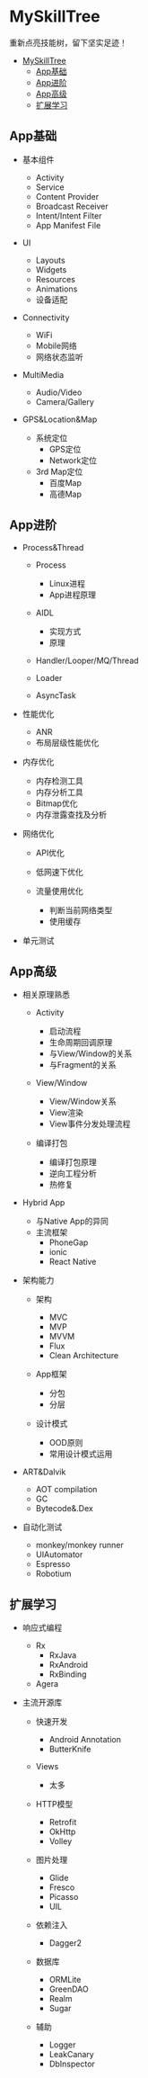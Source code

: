 # MySkillTree

重新点亮技能树，留下坚实足迹！
<!-- TOC -->

- [MySkillTree](#myskilltree)
    - [App基础](#app基础)
    - [App进阶](#app进阶)
    - [App高级](#app高级)
    - [扩展学习](#扩展学习)

<!-- /TOC -->
## App基础

- 基本组件
    * Activity
    * Service
    * Content Provider
    * Broadcast Receiver
    * Intent/Intent Filter
    * App Manifest File

- UI
    * Layouts
    * Widgets
    * Resources
    * Animations
    * 设备适配

- Connectivity
    * WiFi
    * Mobile网络
    * 网络状态监听

- MultiMedia
    * Audio/Video
    * Camera/Gallery

- GPS&Location&Map
    * 系统定位
        + GPS定位
        + Network定位
    * 3rd Map定位
        + 百度Map
        + 高德Map

## App进阶

- Process&Thread
    *  Process
        + Linux进程
        + App进程原理
    *  AIDL
        + 实现方式
        + 原理

    * Handler/Looper/MQ/Thread
    * Loader
    * AsyncTask

- 性能优化
    * ANR
    * 布局层级性能优化

- 内存优化
    * 内存检测工具
    * 内存分析工具
    * Bitmap优化
    * 内存泄露查找及分析

-  网络优化
    *  API优化
    * 低网速下优化
    * 流量使用优化

        + 判断当前网络类型
        + 使用缓存

-  单元测试

##  App高级

-  相关原理熟悉
    *  Activity
        + 启动流程
        + 生命周期回调原理
        + 与View/Window的关系
        + 与Fragment的关系

    * View/Window
        + View/Window关系
        + View渲染
        + View事件分发处理流程

    * 编译打包
        + 编译打包原理
        + 逆向工程分析
        + 热修复

- Hybrid App
    * 与Native App的异同
    * 主流框架
        + PhoneGap
        + ionic
        + React Native

- 架构能力
    * 架构
        + MVC
        + MVP
        + MVVM
        + Flux
        + Clean Architecture

    * App框架
        + 分包
        + 分层

    * 设计模式
        + OOD原则
        + 常用设计模式运用

- ART&Dalvik
    * AOT compilation
    * GC
    * Bytecode&.Dex

- 自动化测试
    * monkey/monkey runner
    * UIAutomator
    * Espresso
    * Robotium

##  扩展学习

- 响应式编程
    * Rx
        + RxJava
        + RxAndroid
        + RxBinding
    * Agera

- 主流开源库
    * 快速开发
        + Android Annotation
        + ButterKnife

    * Views
        + 太多

    * HTTP模型
        + Retrofit
        + OkHttp
        + Volley

    * 图片处理
        + Glide
        + Fresco
        + Picasso
        + UIL

    * 依赖注入
        + Dagger2

    * 数据库
        + ORMLite
        + GreenDAO
        + Realm
        + Sugar

    * 辅助
        + Logger
        + LeakCanary
        + DbInspector
